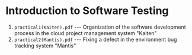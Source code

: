 # Introduction to Software Testing

1. ```practical1(Kaiten).pdf``` --- Organization of the software development process in the cloud
                project management system "Kaiten"
2. ```practical2(Mantis).pdf``` --- Fixing a defect in the environment
                bug tracking system "Mantis"
